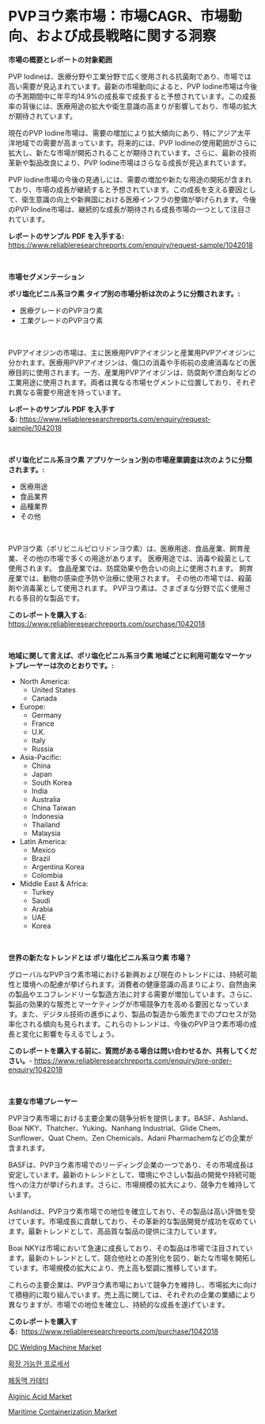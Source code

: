 <p><h1>PVPヨウ素市場：市場CAGR、市場動向、および成長戦略に関する洞察</h1></p><p><strong>市場の概要とレポートの対象範囲</strong></p>
<p><p>PVP Iodineは、医療分野や工業分野で広く使用される抗菌剤であり、市場では高い需要が見込まれています。最新の市場動向によると、PVP Iodine市場は今後の予測期間中に年平均14.9%の成長率で成長すると予想されています。この成長率の背後には、医療用途の拡大や衛生意識の高まりが影響しており、市場の拡大が期待されています。</p><p>現在のPVP Iodine市場は、需要の増加により拡大傾向にあり、特にアジア太平洋地域での需要が高まっています。将来的には、PVP Iodineの使用範囲がさらに拡大し、新たな市場が開拓されることが期待されています。さらに、最新の技術革新や製品改良により、PVP Iodine市場はさらなる成長が見込まれています。</p><p>PVP Iodine市場の今後の見通しには、需要の増加や新たな用途の開拓が含まれており、市場の成長が継続すると予想されています。この成長を支える要因として、衛生意識の向上や新興国における医療インフラの整備が挙げられます。今後のPVP Iodine市場は、継続的な成長が期待される成長市場の一つとして注目されています。</p></p>
<p><strong>レポートのサンプル PDF を入手する:</strong> <a href="https://www.reliableresearchreports.com/enquiry/request-sample/1042018">https://www.reliableresearchreports.com/enquiry/request-sample/1042018</a></p>
<p>&nbsp;</p>
<p><strong>市場セグメンテーション</strong></p>
<p><strong>ポリ塩化ビニル系ヨウ素 タイプ別の市場分析は次のように分類されます。:</strong></p>
<p><ul><li>医療グレードのPVPヨウ素</li><li>工業グレードのPVPヨウ素</li></ul></p>
<p>&nbsp;</p>
<p><p>PVPアイオジンの市場は、主に医療用PVPアイオジンと産業用PVPアイオジンに分かれます。医療用PVPアイオジンは、傷口の消毒や手術前の皮膚消毒などの医療目的に使用されます。一方、産業用PVPアイオジンは、防腐剤や漂白剤などの工業用途に使用されます。両者は異なる市場セグメントに位置しており、それぞれ異なる需要や用途を持っています。</p></p>
<p><strong>レポートのサンプル PDF を入手する:</strong>&nbsp;<a href="https://www.reliableresearchreports.com/enquiry/request-sample/1042018">https://www.reliableresearchreports.com/enquiry/request-sample/1042018</a></p>
<p>&nbsp;</p>
<p><strong> ポリ塩化ビニル系ヨウ素 アプリケーション別の市場産業調査は次のように分類されます。:</strong></p>
<p><ul><li>医療用途</li><li>食品業界</li><li>品種業界</li><li>その他</li></ul></p>
<p>&nbsp;</p>
<p><p>PVPヨウ素（ポリビニルピロリドンヨウ素）は、医療用途、食品産業、飼育産業、その他の市場で多くの用途があります。 医療用途では、消毒や殺菌として使用されます。 食品産業では、防腐効果や色合いの向上に使用されます。 飼育産業では、動物の感染症予防や治療に使用されます。 その他の市場では、殺菌剤や消毒薬として使用されます。 PVPヨウ素は、さまざまな分野で広く使用される多目的な製品です。</p></p>
<p><strong>このレポートを購入する:</strong>&nbsp; <a href="https://www.reliableresearchreports.com/purchase/1042018">https://www.reliableresearchreports.com/purchase/1042018</a></p>
<p>&nbsp;</p>
<p><strong>地域に関して言えば、ポリ塩化ビニル系ヨウ素 地域ごとに利用可能なマーケットプレーヤーは次のとおりです。:</strong></p>
<p><ul>
    <li>
        North America:
        <ul>
            <li>United States</li>
            <li>Canada</li>
        </ul>
    </li>
    <li>
        Europe:
        <ul>
            <li>Germany</li>
            <li>France</li>
            <li>U.K.</li>
            <li>Italy</li>
            <li>Russia</li>
        </ul>
    </li>
    <li>
        Asia-Pacific:
        <ul>
            <li>China</li>
            <li>Japan</li>
            <li>South Korea</li>
            <li>India</li>
            <li>Australia</li>
            <li>China Taiwan</li>
            <li>Indonesia</li>
            <li>Thailand</li>
            <li>Malaysia</li>
        </ul>
    </li>
    <li>
        Latin America:
        <ul>
            <li>Mexico</li>
            <li>Brazil</li>
            <li>Argentina Korea</li>
            <li>Colombia</li>
        </ul>
    </li>
    <li>
        Middle East & Africa:
        <ul>
            <li>Turkey</li>
            <li>Saudi</li>
            <li>Arabia</li>
            <li>UAE</li>
            <li>Korea</li>
        </ul>
    </li>
    </ul></p>
<p>&nbsp;</p>
<p><strong>世界の新たなトレンドとは ポリ塩化ビニル系ヨウ素 市場？</strong></p>
<p><p>グローバルなPVPヨウ素市場における新興および現在のトレンドには、持続可能性と環境への配慮が挙げられます。消費者の健康意識の高まりにより、自然由来の製品やエコフレンドリーな製造方法に対する需要が増加しています。さらに、製品の効果的な販売とマーケティングが市場競争力を高める要因となっています。また、デジタル技術の進歩により、製品の製造から販売までのプロセスが効率化される傾向も見られます。これらのトレンドは、今後のPVPヨウ素市場の成長と変化に影響を与えるでしょう。</p></p>
<p><strong>このレポートを購入する前に、質問がある場合は問い合わせるか、共有してください。</strong>- <a href="https://www.reliableresearchreports.com/enquiry/pre-order-enquiry/1042018">https://www.reliableresearchreports.com/enquiry/pre-order-enquiry/1042018</a></p>
<p>&nbsp;</p>
<p><strong>主要な市場プレーヤー</strong></p>
<p><p>PVPヨウ素市場における主要企業の競争分析を提供します。BASF、Ashland、Boai NKY、Thatcher、Yuking、Nanhang Industrial、Glide Chem、Sunflower、Quat Chem、Zen Chemicals、Adani Pharmachemなどの企業が含まれます。</p><p>BASFは、PVPヨウ素市場でのリーディング企業の一つであり、その市場成長は安定しています。最新のトレンドとして、環境にやさしい製品の開発や持続可能性への注力が挙げられます。さらに、市場規模の拡大により、競争力を維持しています。</p><p>Ashlandは、PVPヨウ素市場での地位を確立しており、その製品は高い評価を受けています。市場成長に貢献しており、その革新的な製品開発が成功を収めています。最新トレンドとして、高品質な製品の提供に注力しています。</p><p>Boai NKYは市場において急速に成長しており、その製品は市場で注目されています。最新のトレンドとして、競合他社との差別化を図り、新たな市場を開拓しています。市場規模の拡大により、売上高も堅調に推移しています。</p><p>これらの主要企業は、PVPヨウ素市場において競争力を維持し、市場拡大に向けて積極的に取り組んでいます。売上高に関しては、それぞれの企業の業績により異なりますが、市場での地位を確立し、持続的な成長を遂げています。</p></p>
<p><strong>このレポートを購入する:</strong>&nbsp;&nbsp;<a href="https://www.reliableresearchreports.com/purchase/1042018">https://www.reliableresearchreports.com/purchase/1042018</a></p>
<p><p><a href="https://view.publitas.com/reportprime-1/dc-welding-machine-market-size-2023-2030-global-industrial-analysis-key-geographical-regions-market-share-top-key-players-product-types-and-forecast-research-report/">DC Welding Machine Market</a></p><p><a href="https://medium.com/@jerrodhilll68/%ED%99%95%EC%9E%A5-%EA%B0%80%EB%8A%A5%ED%95%9C-%ED%94%84%EB%A1%9C%EC%84%B8%EC%84%9C-%EC%8B%9C%EC%9E%A5-%EA%B7%9C%EB%AA%A8%EB%8A%94-%EA%B8%80%EB%A1%9C%EB%B2%8C-%EC%82%B0%EC%97%85%EC%97%90%EC%84%9C-%EC%B5%9C%EC%83%81%EC%9D%98-%EB%A7%88%EC%BC%80%ED%8C%85-%EC%B1%84%EB%84%90%EC%9D%84-%EB%B3%B4%EC%97%AC%EC%A4%8D%EB%8B%88%EB%8B%A4-03527a05f6b1">확장 가능한 프로세서</a></p><p><a href="https://github.com/jntpkh496620/Market-Research-Report-List-1/blob/main/9950513189648.md">폐동맥 카테터</a></p><p><a href="https://github.com/NorbertYates/Market-Research-Report-List-3/blob/main/alginic-acid-market.md">Alginic Acid Market</a></p><p><a href="https://three-jumbo-f6d.notion.site/Global-Maritime-Containerization-Market-by-Types-Applications-and-Major-Players-with-Regional-Gro-e118bb12609a4ef8b43de8e28f87fb1d">Maritime Containerization Market</a></p></p>